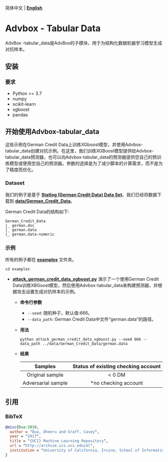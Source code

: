 简体中文 | **[English](/AdvBox/tabular_adversarial_toolbox/README.md)**

# Advbox - Tabular Data
AdvBox -tabular_data是AdvBox的子模块，用于为结构化数据机器学习模型生成对抗样本。

## 安装
### 要求
- Python >= 3.7
- numpy
- scikit-learn
- xgboost
- pandas

## 开始使用Advbox-tabular_data

这些示例在German Credit Data上训练XGboost模型，并使用Advbox-tabular_data创建对抗示例。在这里，我们训练XGBoost模型提供给Advbox-tabular_data预测器，也可以向Advbox-tabular_data的预测器提供您自己的预训练模型或使用您自己的预测器。参数的选择是为了减少脚本的计算需求，而不是为了精度而优化。

### Dataset
我们的例子是基于 **[Statlog (German Credit Data) Data Set](https://archive.ics.uci.edu/ml/datasets/statlog+(german+credit+data))**。我们已经将数据下载到 **[data/German_Credit_Data](/AdvBox/tabular_adversarial_toolbox/data/German_Credit_Data)**。

German Credit Data的结构如下:

```
German_Credit_Data
|_ german.doc
|_ german.data
|_ german.data-numeric
```

### 示例
所有的例子都在 **[examples](/AdvBox/tabular_adversarial_toolbox/examples)** 文件夹。

```
cd examples
```

- **[attack_german_credit_data_xgboost.py](/AdvBox/tabular_adversarial_toolbox/examples/attack_german_credit_data_xgboost.py)** 演示了一个使用German Credit Data训练XBGoost模型，然后使用Advbox-tabular_data来构建预测器，并根据攻击设置生成对抗样本的示例。
  - **命令行参数**
    - `--seed`: 随机种子，默认值:666。
    - `--data_path`: German Credit Data中文件“german.data”的路径。
  - **用法**

    ```
    python attack_german_credit_data_xgboost.py --seed 666 --data_path ../data/German_Credit_Data/german.data
    ```
  - **结果**

    | Samples | Status&nbsp;of&nbsp;existing&nbsp;checking&nbsp;account | Duration&nbsp;in&nbsp;month | Credit&nbsp;history | Purpose | Credit&nbsp;amount | Savings&nbsp;account/bonds | Present&nbsp;employment&nbsp;since | Installment&nbsp;rate&nbsp;in&nbsp;percentage&nbsp;of&nbsp;disposable&nbsp;income | Personal&nbsp;status&nbsp;and&nbsp;sex | Other&nbsp;debtors/guarantors | Present&nbsp;residence&nbsp;since | Property | Age&nbsp;in&nbsp;years | Other&nbsp;installment&nbsp;plans | Housing | Number&nbsp;of&nbsp;existing&nbsp;credits&nbsp;at&nbsp;this&nbsp;bank | Job | Number&nbsp;of&nbsp;people&nbsp;being&nbsp;liable&nbsp;to&nbsp;provide&nbsp;maintenance&nbsp;for | Telephone | foreign&nbsp;worker |
    |:--:|:--:|:--:|:--:|:--:|:--:|:--:|:--:|:--:|:--:|:--:|:--:|:--:|:--:|:--:|:--:|:--:|:--:|:--:|:--:|:--:|
    | Original&nbsp;sample | <&nbsp;0&nbsp;DM | 18 | no&nbsp;credits&nbsp;taken/all&nbsp;credits&nbsp;paid&nbsp;back&nbsp;duly | business | 3104 | <&nbsp;100&nbsp;DM | 4&nbsp;<=&nbsp;...&nbsp;<&nbsp;7&nbsp;years | 3 | male:&nbsp;single | none | 1 | building&nbsp;society&nbsp;savings&nbsp;agreement/life&nbsp;insurance | 31 | bank | own | 1 | skilled&nbsp;employee/official | 1 | yes,&nbsp;registered&nbsp;under&nbsp;the&nbsp;customers&nbsp;name | yes |
    | Adversarial&nbsp;sample | *no&nbsp;checking&nbsp;account | 18 | no&nbsp;credits&nbsp;taken/all&nbsp;credits&nbsp;paid&nbsp;back&nbsp;duly | *car&nbsp;(used) | 3104 | <&nbsp;100&nbsp;DM | 4&nbsp;<=&nbsp;...&nbsp;<&nbsp;7&nbsp;years | 3 | male:&nbsp;single | none | 1 | building&nbsp;society&nbsp;savings&nbsp;agreement/life&nbsp;insurance | 31 | bank | own | 1 | skilled&nbsp;employee/official | 1 | yes,&nbsp;registered&nbsp;under&nbsp;the&nbsp;customers&nbsp;name | yes |

## 引用

### BibTeX

```bibtex
@misc{Dua:2019,
  author = "Dua, Dheeru and Graff, Casey",
  year = "2017",
  title = "{UCI} Machine Learning Repository",
  url = "http://archive.ics.uci.edu/ml",
  institution = "University of California, Irvine, School of Information and Computer Sciences"
}
```


